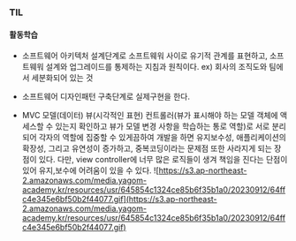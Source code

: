 ### TIL

#### 활동학습
- 소프트웨어 아키텍처
설계단계로 소프트웨워 사이로 유기적 관계를 표현하고, 소프트웨워 설계와 업그레이드를 통제하는 지침과 원칙이다.
ex) 회사의 조직도와 팀에서 세분화되어 있는 것
- 소프트웨어 디자인패턴
구축단계로 실제구현을 한다.

- MVC
모델(데이터) 뷰(시각적인 표현) 컨트롤러(뷰가 표시해야 하는 모델 객체에 액세스할 수 있는지 확인하고 뷰가 모델 변경 사항을 학습하는 통로 역할)로 서로 분리되어 각자의 역할에 집중할 수 있게끔하여 개발을 하면 유지보수성, 애플리케이션의 확장성, 그리고 유연성이 증가하고, 중복코딩이라는 문제점 또한 사라지게 되는 장점이 있다. 다만, view controller에 너무 많은 로직들이 생겨 책임을 진다는 단점이 있어 유지,보수에 어려움이 있을 수 있다.
![https://s3.ap-northeast-2.amazonaws.com/media.yagom-academy.kr/resources/usr/645854c1324ce85b6f35b1a0/20230912/64ffc4e345e6bf50b2f44077.gif](https://s3.ap-northeast-2.amazonaws.com/media.yagom-academy.kr/resources/usr/645854c1324ce85b6f35b1a0/20230912/64ffc4e345e6bf50b2f44077.gif)

